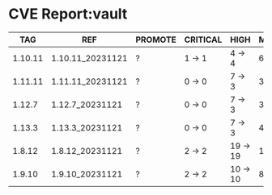 # CVE Report:vault
|   TAG   |       REF        | PROMOTE | CRITICAL |   HIGH   |  MEDIUM  |  LOW   | UNKNOWN |
|---------|------------------|---------|----------|----------|----------|--------|---------|
| 1.10.11 | 1.10.11_20231121 | ?       | 1 -> 1   | 4 -> 4   | 6 -> 6   | 1 -> 1 | 0 -> 0  |
| 1.11.11 | 1.11.11_20231121 | ?       | 0 -> 0   | 7 -> 3   | 3 -> 3   | 0 -> 0 | 0 -> 0  |
| 1.12.7  | 1.12.7_20231121  | ?       | 0 -> 0   | 7 -> 3   | 3 -> 3   | 0 -> 0 | 0 -> 0  |
| 1.13.3  | 1.13.3_20231121  | ?       | 0 -> 0   | 7 -> 3   | 4 -> 4   | 0 -> 0 | 0 -> 0  |
| 1.8.12  | 1.8.12_20231121  | ?       | 2 -> 2   | 19 -> 19 | 13 -> 13 | 1 -> 1 | 0 -> 0  |
| 1.9.10  | 1.9.10_20231121  | ?       | 2 -> 2   | 10 -> 10 | 8 -> 8   | 1 -> 1 | 0 -> 0  |
